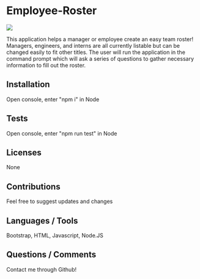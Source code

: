 # Employee-Roster

![](employee.gif)

This application helps a manager or employee create an easy team roster! Managers, engineers, and interns are all currently listable but can be changed easily to fit other titles. The user will run the application in the command prompt which will ask a series of questions to gather necessary information to fill out the roster. 

## Installation

Open console, enter "npm i" in Node

## Tests

Open console, enter "npm run test" in Node

## Licenses

None

## Contributions

Feel free to suggest updates and changes

## Languages / Tools
Bootstrap, HTML, Javascript, Node.JS

## Questions / Comments

Contact me through Github!

